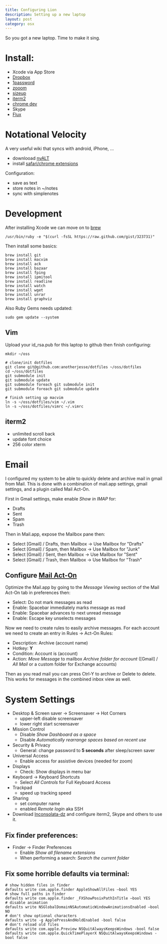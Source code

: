 ```yaml
---
title: Configuring Lion
description: Setting up a new laptop
layout: post
category: osx
---
```


So you got a new laptop.  Time to make it sing.

# Install:

 - Xcode via App Store
 - [Dropbox](http://www.dropbox.com/)
 - [1password](http://agilebits.com/products/1Password/Mac)
 - [zooom](http://coderage-software.com/zooom/)
 - [sizeup](http://irradiatedsoftware.com/downloads/)
 - [iterm2](http://www.iterm2.com/)
 - [chrome dev](http://www.google.com/chrome/intl/en/eula_dev.html)
 - Skype
 - [Flux](http://stereopsis.com/flux/)
 
# Notational Velocity

A very useful wiki that syncs with android, iPhone, ...

 - downlooad [nvALT](http://brettterpstra.com/project/nvalt/)
 - install [safari/chrome extensions](http://elasticthreads.tumblr.com/post/8212672178/nvit-chrome-and-safari-extensions-for-nvalt)

Configuration:

 - save as text
 - store notes in ~/notes 
 - sync with simplenotes

# Development
 
After installing Xcode we can move on to [brew](https://github.com/mxcl/homebrew/wiki/installation)

    /usr/bin/ruby -e "$(curl -fsSL https://raw.github.com/gist/323731)"
    
Then install some basics:

    brew install git
    brew install macvim
    brew install ack
    brew install bazaar
    brew install fping
    brew install ipmitool
    brew install readline
    brew install watch
    brew install wget
    brew install unrar
    brew install graphviz

Also Ruby Gems needs updated:

    sudo gem update --system

## Vim

Upload your id_rsa.pub for this laptop to github then finish configuring:

    mkdir ~/oss
    
    # clone/init dotfiles
    git clone git@github.com:anotherjesse/dotfiles ~/oss/dotfiles
    cd ~/oss/dotfiles
    git submodule init
    git submodule update
    git submodule foreach git submodule init
    git submodule foreach git submodule update
    
    # finish setting up macvim
    ln -s ~/oss/dotfiles/vim ~/.vim
    ln -s ~/oss/dotfiles/vimrc ~/.vimrc
    
## iterm2

 - unlimited scroll back
 - update font choice
 - 256 color xterm

# Email

I configured my system to be able to quickly delete and archive mail in gmail from Mail.  This is done with a combination of mail.app settings, gmail settings, and a plugin called Mail Act-On.

First in Gmail settings, make enable *Show in IMAP* for:

- Drafts
- Sent
- Spam
- Trash

Then in Mail.app, expose the Mailbox pane then:

- Select [Gmail] / Drafts, then Mailbox -> Use Mailbox for "Drafts"
- Select [Gmail] / Spam, then Mailbox -> Use Mailbox for "Junk"
- Select [Gmail] / Sent, then Mailbox -> Use Mailbox for "Sent"
- Select [Gmail] / Trash, then Mailbox -> Use Mailbox for "Trash"

## Configure [Mail Act-On](http://www.indev.ca/MailActOn.html)

Optimize the Mail.app by going to the *Message Viewing* section of the Mail Act-On tab in preferences then:

- Select: Do not mark messages as read
- Enable: Spacebar immediately marks message as read
- Enable: Spacebar advances to next unread message
- Enable: Escape key unselects messages

Now we need to create rules to easily archive messages.  For each account we need to create an entry in Rules -> Act-On Rules:

- Description: Archive (account name)
- Hotkey: **Y**
- Condition: Account is (account)
- Action: *Move Message* to mailbox *Archive folder for account*  ([Gmail] / *All Mail* or a custom folder for Exchange accounts)

Then as you read mail you can press Ctrl-Y to archive or Delete to delete.  This works for messages in the combined inbox view as well.

# System Settings

 - Desktop & Screen saver -> Screensaver -> Hot Corners
   - upper-left disable screensaver
   - lower right start screensaver
 - Mission Control
   - Disable *Show Dashboard as a space*
   - Disable *Automatically rearrange spaces based on recent use*
 - Security & Privacy
   - General: change password to **5 seconds** after sleep/screen saver
 - Universal Access
   - Enable access for assistive devices (needed for zoom)
 - Displays
   - Check: Show displays in menu bar
 - Keyboard -> Keyboard Shortcuts
   - Select *All Controls* for Full Keyboard Access
 - Trackpad
   - speed up tracking speed
 - Sharing
   - set computer name
   - enabled *Remote login* aka SSH
 - Download [Inconsolata-dz](http://media.nodnod.net/Inconsolata-dz.otf.zip) and configure iterm2, Skype and others to use it.

## Fix finder preferences:

 - Finder -> Finder Preferences
   - Enable *Show all filename extensions*
   - When performing a search: *Search the current folder*

## Fix some horrible defaults via terminal:

    # show hidden files in finder
    defaults write com.apple.finder AppleShowAll­Files –bool YES
    # show full paths in finder
    defaults write com.apple.finder _FXShowPosixPathInTitle –bool YES
    # disable animation
    defaults write NSGlobal­DomainNSAutomaticWindowAnimationsEnabled –bool NO
    # don't show optional characters 
    defaults write -g ApplePressAndHoldEnabled -bool false
    # don't reload old files
    defaults write com.apple.Preview NSQuitAlwaysKeepsWindows -bool false
    defaults write com.apple.QuickTimePlayerX NSQuitAlwaysKeepsWindows -bool false
